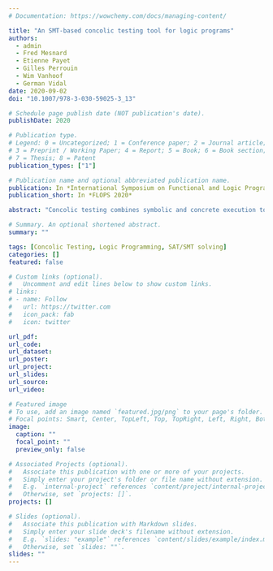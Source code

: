 ```yaml
---
# Documentation: https://wowchemy.com/docs/managing-content/

title: "An SMT-based concolic testing tool for logic programs"
authors:
  - admin
  - Fred Mesnard
  - Etienne Payet
  - Gilles Perrouin
  - Wim Vanhoof
  - German Vidal
date: 2020-09-02
doi: "10.1007/978-3-030-59025-3_13"

# Schedule page publish date (NOT publication's date).
publishDate: 2020

# Publication type.
# Legend: 0 = Uncategorized; 1 = Conference paper; 2 = Journal article;
# 3 = Preprint / Working Paper; 4 = Report; 5 = Book; 6 = Book section;
# 7 = Thesis; 8 = Patent
publication_types: ["1"]

# Publication name and optional abbreviated publication name.
publication: In *International Symposium on Functional and Logic Programming*
publication_short: In *FLOPS 2020*

abstract: "Concolic testing combines symbolic and concrete execution to generate test cases that achieve a good program coverage. Its benefits have been demonstrated for more than 15 years in the case of imperative programs. In this work, we present a concolic-based test generation tool for logic programs which exploits SMT-solving for constraint resolution."

# Summary. An optional shortened abstract.
summary: ""

tags: [Concolic Testing, Logic Programming, SAT/SMT solving]
categories: []
featured: false

# Custom links (optional).
#   Uncomment and edit lines below to show custom links.
# links:
# - name: Follow
#   url: https://twitter.com
#   icon_pack: fab
#   icon: twitter

url_pdf:
url_code:
url_dataset:
url_poster:
url_project:
url_slides:
url_source:
url_video:

# Featured image
# To use, add an image named `featured.jpg/png` to your page's folder.
# Focal points: Smart, Center, TopLeft, Top, TopRight, Left, Right, BottomLeft, Bottom, BottomRight.
image:
  caption: ""
  focal_point: ""
  preview_only: false

# Associated Projects (optional).
#   Associate this publication with one or more of your projects.
#   Simply enter your project's folder or file name without extension.
#   E.g. `internal-project` references `content/project/internal-project/index.md`.
#   Otherwise, set `projects: []`.
projects: []

# Slides (optional).
#   Associate this publication with Markdown slides.
#   Simply enter your slide deck's filename without extension.
#   E.g. `slides: "example"` references `content/slides/example/index.md`.
#   Otherwise, set `slides: ""`.
slides: ""
---
```

